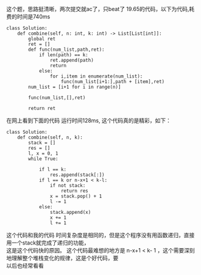 这个题，思路挺清晰，两次提交就ac了，只beat了 19.65的代码，以下为代码,耗费的时间是740ms
```
class Solution:
    def combine(self, n: int, k: int) -> List[List[int]]:
        global ret
        ret = []
        def func(num_list,path,ret):
            if len(path) == k:
                ret.append(path)
                return
            else:
                for i,item in enumerate(num_list):
                    func(num_list[i+1:],path + [item],ret)
        num_list = [i+1 for i in range(n)]
        
        func(num_list,[],ret)
        
        return ret
```
在网上看到下面的代码 运行时间128ms, 这个代码真的是精彩，如下：
```
class Solution:
    def combine(self, n, k):
        stack = []
        res = []
        l, x = 0, 1
        while True:
            
            if l == k:
                res.append(stack[:])
            if l == k or n-x+1 < k-l:
                if not stack:
                    return res
                x = stack.pop() + 1
                l -= 1
            else:
                stack.append(x)
                x += 1
                l += 1
```

这个代码和我的代码 时间复杂度是相同的，但是这个程序没有用函数递归，直接用一个stack就完成了递归的功能，\
这是这个代码快的原因。 这个代码最难想的地方是 n-x+1 < k- 1 ，这个需要深刻地理解整个堆栈变化的规律，这是个好代码，要\
以后也经常看看